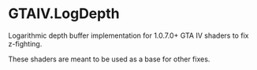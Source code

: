 # GTAIV.LogDepth
Logarithmic depth buffer implementation for 1.0.7.0+ GTA IV shaders to fix z-fighting.

These shaders are meant to be used as a base for other fixes.
